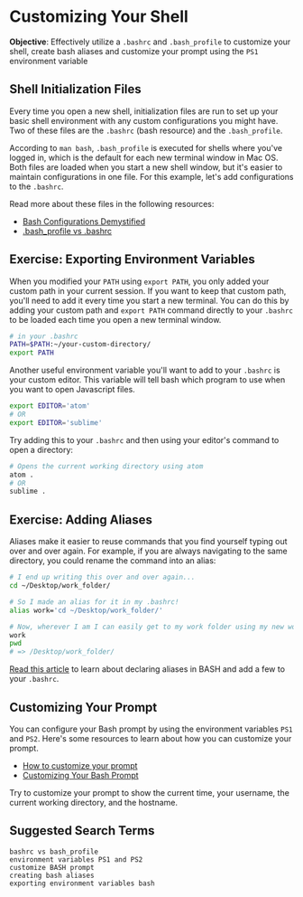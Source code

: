 # Customizing Your Shell

**Objective**: Effectively utilize a `.bashrc` and `.bash_profile` to customize your shell, create bash aliases and customize your prompt using the `PS1` environment variable

## Shell Initialization Files

Every time you open a new shell, initialization files are run to set up your basic shell environment with any custom configurations you might have. Two of these files are the `.bashrc` (bash resource) and the `.bash_profile`.

According to `man bash`, `.bash_profile` is executed for shells where you've logged in, which is the default for each new terminal window in Mac OS. Both files are loaded when you start a new shell window, but it's easier to maintain configurations in one file. For this example, let's add configurations to the `.bashrc`.

Read more about these files in the following resources:

- [Bash Configurations Demystified](http://dghubble.com/blog/posts/.bashprofile-.profile-and-.bashrc-conventions/)
- [.bash_profile vs .bashrc](http://www.joshstaiger.org/archives/2005/07/bash_profile_vs.html)

## Exercise: Exporting Environment Variables

When you modified your `PATH`
 using `export PATH`, you only added your custom path in your current session. If you want to keep that custom path, you'll need to add it every time you start a new terminal. You can do this by adding your custom path and `export PATH` command directly to your `.bashrc` to be loaded each time you open a new terminal window.

```bash
# in your .bashrc
PATH=$PATH:~/your-custom-directory/
export PATH
```

Another useful environment variable you'll want to add to your `.bashrc` is your custom editor. This variable will tell bash which program to use when you want to open Javascript files.

```bash
export EDITOR='atom'
# OR
export EDITOR='sublime'
```

Try adding this to your `.bashrc` and then using your editor's command to open a directory:

```bash
# Opens the current working directory using atom
atom .
# OR
sublime .
```

## Exercise: Adding Aliases

Aliases make it easier to reuse commands that you find yourself typing out over and over again. For example, if you are always navigating to the same directory, you could rename the command into an alias:

```bash
# I end up writing this over and over again...
cd ~/Desktop/work_folder/

# So I made an alias for it in my .bashrc!
alias work='cd ~/Desktop/work_folder/'

# Now, wherever I am I can easily get to my work folder using my new work command
work
pwd
# => /Desktop/work_folder/
```

[Read this article](https://www.digitalocean.com/community/tutorials/an-introduction-to-useful-bash-aliases-and-functions) to learn about declaring aliases in BASH and add a few to your `.bashrc`.

## Customizing Your Prompt

You can configure your Bash prompt by using the environment variables `PS1` and `PS2`. Here's some resources to learn about how you can customize your prompt.

- [How to customize your prompt](https://www.digitalocean.com/community/tutorials/how-to-customize-your-bash-prompt-on-a-linux-vps)
- [Customizing Your Bash Prompt](http://www.aimeemarieknight.com/customizing-bash-prompt/)

Try to customize your prompt to show the current time, your username, the current working directory, and the hostname.

## Suggested Search Terms
```
bashrc vs bash_profile
environment variables PS1 and PS2
customize BASH prompt
creating bash aliases
exporting environment variables bash
```
